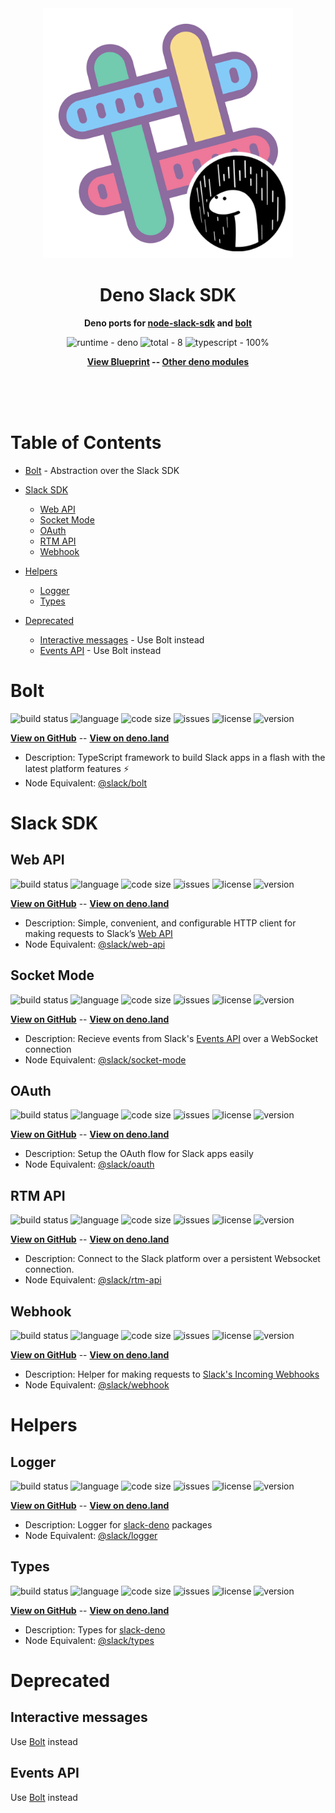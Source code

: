 <div align="center">
    <img src="assets/logo.png" width="400" height="400" alt="Slack Icon and Deno Icon merged">
    <h1>Deno Slack SDK</h1>
    <p>
        <b>Deno ports for <a href="https://github.com/slackapi/node-slack-sdk">node-slack-sdk</a> and <a href="https://github.com/slackapi/bolt">bolt</a></b>
    </p>
    <p>
        <img alt="runtime - deno" src="https://img.shields.io/badge/runtime-deno-brightgreen">
        <img alt="total - 8" src="https://img.shields.io/badge/total-8-blue">
        <img alt="typescript - 100%" src="https://img.shields.io/badge/typescript-100%25-blue">
    </p>
    <p>
        <b><a href="https://github.com/KhushrajRathod/Blueprint">View Blueprint</a> -- <a href="https://github.com/KhushrajRathod/DenoModules">Other deno modules</a></b>
    </p>
    <br>
    <br>
    <br>
</div>


# Table of Contents

- [Bolt](#bolt) - Abstraction over the Slack SDK

- [Slack SDK](#slack-sdk)
    - [Web API](#web-api)
    - [Socket Mode](#socket-mode)
    - [OAuth](#oauth)
    - [RTM API](#rtm-api)
    - [Webhook](#webhook)

- [Helpers](#helpers)
    - [Logger](#logger)
    - [Types](#types)

- [Deprecated](#deprecated)
    - [Interactive messages](#interactive-messages) - Use Bolt instead
    - [Events API](#events-api) - Use Bolt instead

# Bolt

<p>
    <img alt="build status" src="https://img.shields.io/github/workflow/status/KhushrajRathod/slack-bolt/Deno?label=checks" >
    <img alt="language" src="https://img.shields.io/github/languages/top/KhushrajRathod/slack-bolt" >
    <img alt="code size" src="https://img.shields.io/github/languages/code-size/KhushrajRathod/slack-bolt">
    <img alt="issues" src="https://img.shields.io/github/issues/KhushrajRathod/slack-bolt" >
    <img alt="license" src="https://img.shields.io/github/license/KhushrajRathod/slack-bolt">
    <img alt="version" src="https://img.shields.io/github/v/release/KhushrajRathod/slack-bolt">
</p>

<b><a href="https://github.com/KhushrajRathod/slack-bolt">View on GitHub</a></b> -- <b><a href="https://deno.land/x/slack_bolt">View on deno.land</a></b>

- Description: TypeScript framework to build Slack apps in a flash with the latest platform features ⚡️
- Node Equivalent: [@slack/bolt](https://www.npmjs.com/package/@slack/bolt)

# Slack SDK

## Web API

<p>
    <img alt="build status" src="https://img.shields.io/github/workflow/status/KhushrajRathod/slack-web-api/Deno?label=checks" >
    <img alt="language" src="https://img.shields.io/github/languages/top/KhushrajRathod/slack-web-api" >
    <img alt="code size" src="https://img.shields.io/github/languages/code-size/KhushrajRathod/slack-web-api">
    <img alt="issues" src="https://img.shields.io/github/issues/KhushrajRathod/slack-web-api" >
    <img alt="license" src="https://img.shields.io/github/license/KhushrajRathod/slack-web-api">
    <img alt="version" src="https://img.shields.io/github/v/release/KhushrajRathod/slack-web-api">
</p>

<b><a href="https://github.com/KhushrajRathod/slack-web-api">View on GitHub</a></b> -- <b><a href="https://deno.land/x/slack_web_api">View on deno.land</a></b>

- Description: Simple, convenient, and configurable HTTP client for making requests to Slack’s [Web API](https://api.slack.com/web)
- Node Equivalent: [@slack/web-api](https://www.npmjs.com/package/@slack/web-api)

## Socket Mode

<p>
    <img alt="build status" src="https://img.shields.io/github/workflow/status/KhushrajRathod/slack-socket-mode/Deno?label=checks" >
    <img alt="language" src="https://img.shields.io/github/languages/top/KhushrajRathod/slack-socket-mode" >
    <img alt="code size" src="https://img.shields.io/github/languages/code-size/KhushrajRathod/slack-socket-mode">
    <img alt="issues" src="https://img.shields.io/github/issues/KhushrajRathod/slack-socket-mode" >
    <img alt="license" src="https://img.shields.io/github/license/KhushrajRathod/slack-socket-mode">
    <img alt="version" src="https://img.shields.io/github/v/release/KhushrajRathod/slack-socket-mode">
</p>

<b><a href="https://github.com/KhushrajRathod/slack-socket-mode">View on GitHub</a></b> -- <b><a href="https://deno.land/x/slack_socket_mode">View on deno.land</a></b>

- Description: Recieve events from Slack's [Events API](https://api.slack.com/apis/connections/events-api) over a WebSocket connection
- Node Equivalent: [@slack/socket-mode](https://www.npmjs.com/package/@slack/socket-mode)

## OAuth

<p>
    <img alt="build status" src="https://img.shields.io/github/workflow/status/KhushrajRathod/slack-oauth/Deno?label=checks" >
    <img alt="language" src="https://img.shields.io/github/languages/top/KhushrajRathod/slack-oauth" >
    <img alt="code size" src="https://img.shields.io/github/languages/code-size/KhushrajRathod/slack-oauth">
    <img alt="issues" src="https://img.shields.io/github/issues/KhushrajRathod/slack-oauth" >
    <img alt="license" src="https://img.shields.io/github/license/KhushrajRathod/slack-oauth">
    <img alt="version" src="https://img.shields.io/github/v/release/KhushrajRathod/slack-oauth">
</p>

<b><a href="https://github.com/KhushrajRathod/slack-oauth">View on GitHub</a></b> -- <b><a href="https://deno.land/x/slack_oauth">View on deno.land</a></b>

- Description: Setup the OAuth flow for Slack apps easily
- Node Equivalent: [@slack/oauth](https://www.npmjs.com/package/@slack/oauth)

## RTM API

<p>
    <img alt="build status" src="https://img.shields.io/github/workflow/status/KhushrajRathod/slack-rtm-api/Deno?label=checks" >
    <img alt="language" src="https://img.shields.io/github/languages/top/KhushrajRathod/slack-rtm-api" >
    <img alt="code size" src="https://img.shields.io/github/languages/code-size/KhushrajRathod/slack-rtm-api">
    <img alt="issues" src="https://img.shields.io/github/issues/KhushrajRathod/slack-rtm-api" >
    <img alt="license" src="https://img.shields.io/github/license/KhushrajRathod/slack-rtm-api">
    <img alt="version" src="https://img.shields.io/github/v/release/KhushrajRathod/slack-rtm-api">
</p>

<b><a href="https://github.com/KhushrajRathod/slack-rtm-api">View on GitHub</a></b> -- <b><a href="https://deno.land/x/slack_rtm_api">View on deno.land</a></b>

- Description: Connect to the Slack platform over a persistent Websocket connection.
- Node Equivalent: [@slack/rtm-api](https://www.npmjs.com/package/@slack/rtm-api)

## Webhook

<p>
    <img alt="build status" src="https://img.shields.io/github/workflow/status/KhushrajRathod/slack-webhook/Deno?label=checks" >
    <img alt="language" src="https://img.shields.io/github/languages/top/KhushrajRathod/slack-webhook" >
    <img alt="code size" src="https://img.shields.io/github/languages/code-size/KhushrajRathod/slack-webhook">
    <img alt="issues" src="https://img.shields.io/github/issues/KhushrajRathod/slack-webhook" >
    <img alt="license" src="https://img.shields.io/github/license/KhushrajRathod/slack-webhook">
    <img alt="version" src="https://img.shields.io/github/v/release/KhushrajRathod/slack-webhook">
</p>

<b><a href="https://github.com/KhushrajRathod/slack-webhook">View on GitHub</a></b> -- <b><a href="https://deno.land/x/slack_webhook">View on deno.land</a></b>

- Description: Helper for making requests to [Slack's Incoming Webhooks](https://api.slack.com/incoming-webhooks)
- Node Equivalent: [@slack/webhook](https://www.npmjs.com/package/@slack/webhook)

# Helpers

## Logger

<p>
    <img alt="build status" src="https://img.shields.io/github/workflow/status/KhushrajRathod/slack-logger/Deno?label=checks" >
    <img alt="language" src="https://img.shields.io/github/languages/top/KhushrajRathod/slack-logger" >
    <img alt="code size" src="https://img.shields.io/github/languages/code-size/KhushrajRathod/slack-logger">
    <img alt="issues" src="https://img.shields.io/github/issues/KhushrajRathod/slack-logger" >
    <img alt="license" src="https://img.shields.io/github/license/KhushrajRathod/slack-logger">
    <img alt="version" src="https://img.shields.io/github/v/release/KhushrajRathod/slack-logger">
</p>

<b><a href="https://github.com/KhushrajRathod/slack-logger">View on GitHub</a></b> -- <b><a href="https://deno.land/x/slack_logger">View on deno.land</a></b>

- Description: Logger for [slack-deno](https://github.com/slack-deno) packages
- Node Equivalent: [@slack/logger](https://www.npmjs.com/package/@slack/logger)

## Types

<p>
    <img alt="build status" src="https://img.shields.io/github/workflow/status/KhushrajRathod/slack-types/Deno?label=checks">
    <img alt="language" src="https://img.shields.io/github/languages/top/KhushrajRathod/slack-types" >
    <img alt="code size" src="https://img.shields.io/github/languages/code-size/KhushrajRathod/slack-types">
    <img alt="issues" src="https://img.shields.io/github/issues/KhushrajRathod/slack-types" >
    <img alt="license" src="https://img.shields.io/github/license/KhushrajRathod/slack-types">
    <img alt="version" src="https://img.shields.io/github/v/release/KhushrajRathod/slack-types">
</p>

<b><a href="https://github.com/KhushrajRathod/slack-types">View on GitHub</a></b> -- <b><a href="https://deno.land/x/slack_types">View on deno.land</a></b>

- Description: Types for [slack-deno](https://github.com/slack-deno)
- Node Equivalent: [@slack/types](https://www.npmjs.com/package/@slack/types)

# Deprecated

## Interactive messages

Use [Bolt](#bolt) instead

## Events API

Use [Bolt](#bolt) instead